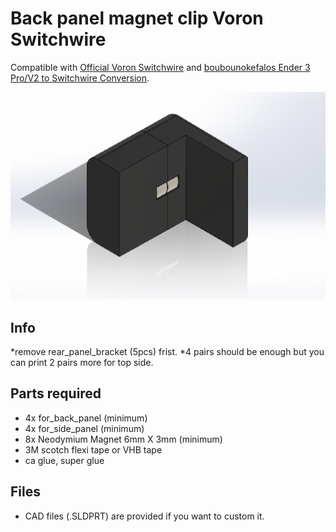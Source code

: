 # Back panel magnet clip Voron Switchwire
Compatible with [Official Voron Switchwire](https://github.com/VoronDesign/Voron-Switchwire) and [boubounokefalos Ender 3 Pro/V2 to Switchwire Conversion](https://github.com/boubounokefalos/Ender_SW).

![alt text](https://github.com/HiyoriC3/Back_panel_magnet_clip_Voron_Switchwire/blob/main/Pictures/magnet_clip_assembly.PNG?raw=true)

## Info
*remove rear_panel_bracket (5pcs) frist.
*4 pairs should be enough but you can print 2 pairs more for top side.

## Parts required
* 4x for_back_panel (minimum)
* 4x for_side_panel (minimum)
* 8x Neodymium Magnet 6mm X 3mm (minimum)
* 3M scotch flexi tape or VHB tape
* ca glue, super glue

## Files
* CAD files (.SLDPRT) are provided if you want to custom it.
